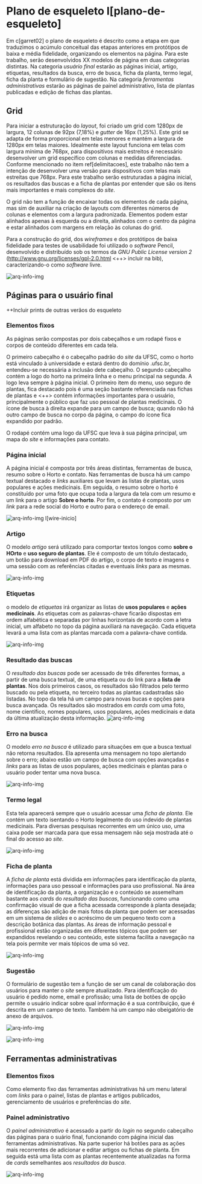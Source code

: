 # Plano de esqueleto l[plano-de-esqueleto]

Em c[garret02] o plano de esqueleto é descrito como a etapa em que traduzimos o acúmulo conceitual das etapas anteriores em protótipos de baixa e média fidelidade, organizando os elementos na página. Para este trabalho, serão desenvolvidos XX modelos de página em duas categorias distintas. Na categoria _usuário final_ estarão as páginas inicial, artigo, etiquetas, resultados da busca, erro de busca, ficha da planta, termo legal, ficha da planta e formulário de sugestão. Na categoria _ferramentas administrativas_ estarão as páginas de painel administrativo, lista de plantas publicadas e edição de fichas das plantas.

## Grid

Para iniciar a estruturação do _layout_, foi criado um grid com 1280px de largura, 12 colunas de 92px (7,18%) e _gutter_ de 16px (1,25%). Este grid se adapta de forma proporcional em telas menores e mantém a largura de 1280px em telas maiores. Idealmente este layout funciona em telas com largura mínima de 768px, para dispositivos mais estreitos é necessário desenvolver um grid específico com colunas e medidas diferenciadas. Conforme mencionado no item ref[delimitacoes], este trabalho não tem a intenção de desenvolver uma versão para dispositivos com telas mais estreitas que 768px. Para este trabalho serão estruturadas a página inicial, os resultados das buscas e a ficha de plantas por entender que são os itens mais importantes e mais complexos do _site_.

O grid não tem a função de encaixar todas os elementos de cada página, mas sim de auxiliar na criação de layouts com diferentes números de colunas e elementos com a largura padronizada. Elementos podem estar alinhados apenas à esquerda ou a direita, alinhados com o centro da página e estar alinhados com margens em relação às colunas do grid.

Para a construção do grid, dos _wireframes_ e dos protótipos de baixa fidelidade para testes de usabilidade foi utilizado o _software_ Pencil, desenvolvido e distribuído sob os termos da _GNU Public License version 2_ (http://www.gnu.org/licenses/gpl-2.0.html <++> incluir na bib), caracterizando-o como _software_ livre.

![arq-info-img](../tex/images/esqueletos/grid.png "Grid proposto <++descrição>")
## Páginas para o usuário final

++Incluir prints de outras verãos do esqueleto

### Elementos fixos

As páginas serão compostas por dois cabeçalhos e um rodapé fixos e corpos de conteúdo diferentes em cada tela. 

O primeiro cabeçalho é o cabeçalho padrão do _site_ da UFSC, como o horto está vinculado à universidade e estará dentro do domínio .ufsc.br, entendeu-se necessária a inclusão dete cabeçalho. O segundo cabeçalho contém a logo do horto na primeira linha e o menu principal na segunda. A logo  leva sempre à página inicial. O primeiro item do menu, uso seguro de plantas, fica destacado pois é uma seção bastante referenciada nas fichas de plantas e <++> contém informações importantes para o usuário, principalmente o público que faz uso pessoal de plantas medicinais. O ícone de busca à direita expande para um campo de busca; quando não há outro campo de busca no corpo da página, o campo do ícone fica expandido por padrão.

O rodapé contém uma logo da UFSC que leva à sua página principal, um mapa do _site_ e informações para contato.

### Página inicial

A página inicial é composta por três áreas distintas, ferramentas de busca, resumo sobre o Horto e contato. Nas ferramentas de busca há um campo textual destacado e _links_ auxiliares que levam às listas de plantas, usos populares e ações medicinais. Em seguida, o resumo sobre o horto é constituído por uma foto que ocupa toda a largura da tela com um resumo e um link para o artigo **Sobre o horto**. Por fim, o contato é composto por um _link_ para a rede social do Horto e outro para o endereço de email.

![arq-info-img](../wireframes/v3/pages/inicio.png "Layout de baixa fidelidade da página inicial.") l[wire-inicio]

### Artigo

O modelo _artigo_ será utilizado para comportar textos longos como **sobre o HOrto** e **uso seguro de plantas**. Ele é composto de um tótulo destacado, um botão para download em PDF do artigo, o corpo de texto e imagens e uma sessão com as referências citadas e eventuais _links_ para as mesmas.

![arq-info-img](../wireframes/v3/pages/artigo.png "Layout de baixa fidelidade da ficha da planta.")

### Etiquetas

o modelo de _etiquetas_ irá organizar as listas de **usos populares** e **ações medicinais**. As etiquetas com as palavras-chave ficarão dispostas em ordem alfabética e separadas por linhas horizontais de acordo com a letra inicial, um alfabeto no topo da página auxiliará na navegação. Cada etiqueta levará a uma lista com as plantas marcada com a palavra-chave contida.

![arq-info-img](../wireframes/v3/pages/etiquetas.png "Layout de baixa fidelidade da ficha da planta.")

### Resultado das buscas

O _resultado das buscas_ pode ser acessado de três diferentes formas, a partir de uma busca textual, de uma etiqueta ou do link para a **lista de plantas**. Nos dois primeiros casos, os resultados são filtrados pelo termo buscado ou pela etiqueta, no terceiro todas as plantas cadastradas são listadas.
No topo da tela há um campo para novas bucas e opções para busca avançada. Os resultados são mostrados em _cards_ com uma foto, nome científico, nomes populares, usos populares, ações medicinais e data da última atualização desta informação.
![arq-info-img](../wireframes/v3/pages/reusltados_busca.png "Layout de baixa fidelidade dos resultados da busca.")

### Erro na busca

O modelo _erro na busca_ é utilizado para situações em que a busca textual não retorna resultados. Ela apresenta uma mensagem no topo alertando sobre o erro; abaixo estão um campo de busca com opções avançadas e _links_ para as listas de usos populares, ações medicinais e plantas para o usuário poder tentar uma nova busca.

![arq-info-img](../wireframes/v3/pages/erro_busca.png "Layout de baixa fidelidade da ficha da planta.")

### Termo legal

Esta tela aparecerá sempre que o usuário acessar uma _ficha de planta_. Ele contém um texto isentando o Horto legalmente do uso indevido de plantas medicinais. Para diversas pesquisas recorrentes em um único uso, uma caixa pode ser marcada para que essa mensagem não seja mostrada até o final do acesso ao _site_.

![arq-info-img](../wireframes/v3/pages/termo.png "Layout de baixa fidelidade da ficha da planta.")

### Ficha de planta

A _ficha de planta_ está dividida em informações para identificação da planta, informações para uso pessoal e informações para uso profissional. Na área de identificação da planta, a organização e o conteúdo se assemelham bastante aos _cards_ do _resultado das buscas_, funcionando como uma confirmação visual de que a ficha acessada corresponde à planta desejada; as diferenças são adição de mais fotos da planta que podem ser acessadas em um sistema de _slides_ e o acréscimo de um pequeno texto com a descrição botânica das plantas. As áreas de informação pessoal e profissional estão organizadas em diferentes tópicos que podem ser expandidos revelando o seu conteúdo, este sistema facilita a navegação na tela pois permite ver mais tópicos de uma só vez.

![arq-info-img](../wireframes/v3/pages/ficha_da_planta.png "Layout de baixa fidelidade da ficha da planta.")

### Sugestão

O formulário de sugestão tem a função de ser um canal de colaboração dos usuários para manter o _site_ sempre atualizado. Para identificação do usuário é pedido nome, email e profissão; uma lista de botões de opção permite o usuário indicar sobre qual informação é a sua contribuição, que é descrita em um campo de texto. Também há um campo não obeigatório de anexo de arquivos.

![arq-info-img](../wireframes/v3/pages/sugesto.png "Layout de baixa fidelidade da ficha da planta.")

![arq-info-img](../wireframes/v3/pages/confirmao_sugesto.png "Layout de baixa fidelidade da ficha da planta.")

## Ferramentas administrativas

### Elementos fixos

Como elemento fixo das ferramentas administrativas há um menu lateral com _links_ para o painel, listas de plantas e artigos publicados, gerenciamento de usuários e preferências do _site_.

### Painel administrativo

O _painel administrativo_ é acessado a partir do _login_ no segundo cabeçalho das páginas para o suário final, funcionando com página inicial das ferramentas administrativas. Na parte superior há botões para as ações mais recorrentes de adicionar e editar artigos ou fichas de planta. Em seguida está uma lista com as plantas recentemente atualizadas na forma de _cards_ semelhantes aos _resultados da busca_.

![arq-info-img](../wireframes/v3/pages/painel_administrativo.png "Layout de baixa fidelidade da ficha da planta.")

###
